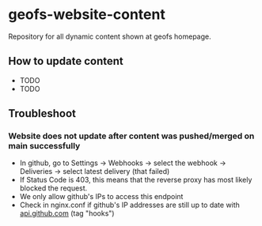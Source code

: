 # geofs-website-content

Repository for all dynamic content shown at geofs homepage.

## How to update content

- TODO
- TODO

## Troubleshoot

### Website does not update after content was pushed/merged on main successfully

- In github, go to Settings -> Webhooks -> select the webhook -> Deliveries -> select latest delivery (that failed)
- If Status Code is 403, this means that the reverse proxy has most likely blocked the request. 
- We only allow github's IPs to access this endpoint
- Check in nginx.conf if github's IP addresses are still up to date with [api.github.com](https://api.github.com/meta) (tag "hooks")
